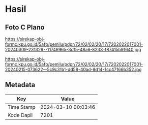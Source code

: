 # Hasil

## Foto C Plano

https://sirekap-obj-formc.kpu.go.id/5afb/pemilu/pdpr/72/02/02/20/17/7202022017001-20240309-231329--11749965-3df5-48a6-8233-f87415b91640.jpg

https://sirekap-obj-formc.kpu.go.id/5afb/pemilu/pdpr/72/02/02/20/17/7202022017001-20240215-073622--5c9c31b1-dd58-40ad-8d14-1cc47166b352.jpg


## Metadata

| Key        | Value               |
| ---------- | ------------------- |
| Time Stamp | 2024-03-10 00:03:46 |
| Kode Dapil | 7201                |



